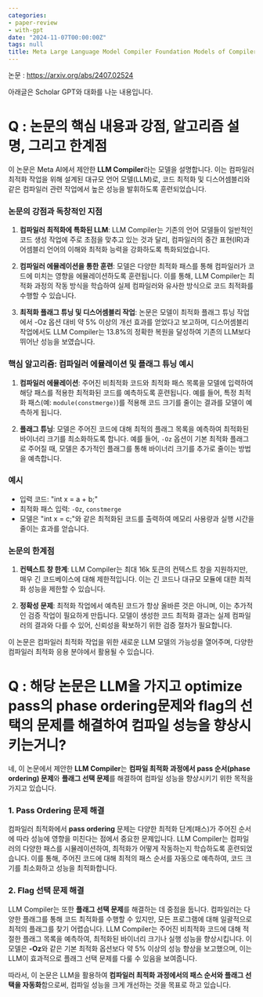 ```yaml
---
categories:
- paper-review
- with-gpt
date: "2024-11-07T00:00:00Z"
tags: null
title: Meta Large Language Model Compiler Foundation Models of Compiler Optimization
---
```



논문 : https://arxiv.org/abs/2407.02524


아래글은 Scholar GPT와 대화를 나눈 내용입니다.

# Q : 논문의 핵심 내용과 강점, 알고리즘 설명, 그리고 한계점

 

이 논문은 Meta AI에서 제안한 **LLM Compiler**라는 모델을 설명합니다. 이는 컴파일러 최적화 작업을 위해 설계된 대규모 언어 모델(LLM)로, 코드 최적화 및 디스어셈블리와 같은 컴파일러 관련 작업에서 높은 성능을 발휘하도록 훈련되었습니다.

### 논문의 강점과 독창적인 지점
1. **컴파일러 최적화에 특화된 LLM**: LLM Compiler는 기존의 언어 모델들이 일반적인 코드 생성 작업에 주로 초점을 맞추고 있는 것과 달리, 컴파일러의 중간 표현(IR)과 어셈블리 언어의 이해와 최적화 능력을 강화하도록 특화되었습니다.
   
2. **컴파일러 에뮬레이션을 통한 훈련**: 모델은 다양한 최적화 패스를 통해 컴파일러가 코드에 미치는 영향을 에뮬레이션하도록 훈련됩니다. 이를 통해, LLM Compiler는 최적화 과정의 작동 방식을 학습하여 실제 컴파일러와 유사한 방식으로 코드 최적화를 수행할 수 있습니다.

3. **최적화 플래그 튜닝 및 디스어셈블리 작업**: 논문은 모델이 최적화 플래그 튜닝 작업에서 -Oz 옵션 대비 약 5% 이상의 개선 효과를 얻었다고 보고하며, 디스어셈블리 작업에서도 LLM Compiler는 13.8%의 정확한 복원을 달성하여 기존의 LLM보다 뛰어난 성능을 보였습니다.

### 핵심 알고리즘: 컴파일러 에뮬레이션 및 플래그 튜닝 예시
1. **컴파일러 에뮬레이션**: 주어진 비최적화 코드와 최적화 패스 목록을 모델에 입력하여 해당 패스를 적용한 최적화된 코드를 예측하도록 훈련됩니다. 예를 들어, 특정 최적화 패스(예: `module(constmerge)`)를 적용해 코드 크기를 줄이는 결과를 모델이 예측하게 됩니다.

2. **플래그 튜닝**: 모델은 주어진 코드에 대해 최적의 플래그 목록을 예측하여 최적화된 바이너리 크기를 최소화하도록 합니다. 예를 들어, `-Oz` 옵션이 기본 최적화 플래그로 주어질 때, 모델은 추가적인 플래그를 통해 바이너리 크기를 추가로 줄이는 방법을 예측합니다.

### 예시
- 입력 코드: "int x = a + b;"
- 최적화 패스 입력: `-Oz`, `constmerge`
- 모델은 "int x = c;"와 같은 최적화된 코드를 출력하여 메모리 사용량과 실행 시간을 줄이는 효과를 얻습니다.

### 논문의 한계점
1. **컨텍스트 창 한계**: LLM Compiler는 최대 16k 토큰의 컨텍스트 창을 지원하지만, 매우 긴 코드베이스에 대해 제한적입니다. 이는 긴 코드나 대규모 모듈에 대한 최적화 성능을 제한할 수 있습니다.
   
2. **정확성 문제**: 최적화 작업에서 예측된 코드가 항상 올바른 것은 아니며, 이는 추가적인 검증 작업이 필요하게 만듭니다. 모델이 생성한 코드 최적화 결과는 실제 컴파일러의 결과와 다를 수 있어, 신뢰성을 확보하기 위한 검증 절차가 필요합니다.

이 논문은 컴파일러 최적화 작업을 위한 새로운 LLM 모델의 가능성을 열어주며, 다양한 컴파일러 최적화 응용 분야에서 활용될 수 있습니다.


# Q : 해당 논문은 LLM을 가지고 optimize pass의 phase ordering문제와 flag의 선택의 문제를 해결하여 컴파일 성능을 향상시키는거니?

 

네, 이 논문에서 제안한 **LLM Compiler**는 **컴파일 최적화 과정에서 pass 순서(phase ordering) 문제**와 **플래그 선택 문제**를 해결하여 컴파일 성능을 향상시키기 위한 목적을 가지고 있습니다.

### 1. Pass Ordering 문제 해결
컴파일러 최적화에서 **pass ordering** 문제는 다양한 최적화 단계(패스)가 주어진 순서에 따라 성능에 영향을 미친다는 점에서 중요한 문제입니다. LLM Compiler는 컴파일러의 다양한 패스를 시뮬레이션하여, 최적화가 어떻게 작동하는지 학습하도록 훈련되었습니다. 이를 통해, 주어진 코드에 대해 최적의 패스 순서를 자동으로 예측하여, 코드 크기를 최소화하고 성능을 최적화합니다.

### 2. Flag 선택 문제 해결
LLM Compiler는 또한 **플래그 선택 문제**를 해결하는 데 중점을 둡니다. 컴파일러는 다양한 플래그를 통해 코드 최적화를 수행할 수 있지만, 모든 프로그램에 대해 일괄적으로 최적의 플래그를 찾기 어렵습니다. LLM Compiler는 주어진 비최적화 코드에 대해 적절한 플래그 목록을 예측하여, 최적화된 바이너리 크기나 실행 성능을 향상시킵니다. 이 모델은 **-Oz**와 같은 기본 최적화 옵션보다 약 5% 이상의 성능 향상을 보고했으며, 이는 LLM이 효과적으로 플래그 선택 문제를 다룰 수 있음을 보여줍니다.

따라서, 이 논문은 LLM을 활용하여 **컴파일러 최적화 과정에서의 패스 순서와 플래그 선택을 자동화**함으로써, 컴파일 성능을 크게 개선하는 것을 목표로 하고 있습니다.
